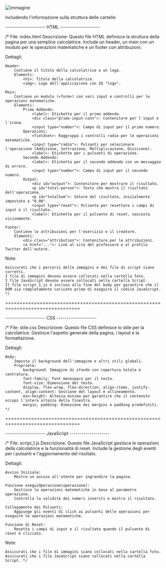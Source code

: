 ![immagine](https://github.com/user-attachments/assets/7860b5ab-71eb-4d5a-bf86-2835e977d034)

includendo l'informazione sulla struttura delle cartelle:

-------------------- HTML --------------------

/* File: index.html Descrizione: Questo file HTML definisce la struttura della pagina per una semplice calcolatrice. Include un header, un main con un modulo per le operazioni matematiche e un footer con attribuzioni.

Dettagli:

    Header:
        Contiene il titolo della calcolatrice e un logo.
        Elementi:
            <h1>: Titolo della calcolatrice.
            <img>: Logo dell'applicazione con ID "logo".

    Main:
        Contiene un modulo (<form>) con vari input e controlli per le operazioni matematiche.
        Elementi:
            Primo Addendo:
                <label>: Etichetta per il primo addendo.
                <div class="primo-input-cont">: Contenitore per l'input e l'icona.
                <input type="number">: Campo di input per il primo numero.
            Operazioni:
                <fieldset>: Raggruppa i controlli radio per le operazioni matematiche.
                <input type="radio">: Pulsanti per selezionare l'operazione (Addizione, Sottrazione, Moltiplicazione, Divisione).
                <label>: Etichette per i pulsanti di operazione.
            Secondo Addendo:
                <label>: Etichetta per il secondo addendo con un messaggio di errore.
                <input type="number">: Campo di input per il secondo numero.
            Output:
                <div id="output">: Contenitore per mostrare il risultato.
                <p id="total-person">: Testo che mostra il risultato dell'operazione.
                <p id="totalSum">: Valore del risultato, inizialmente impostato a "0.00".
                <input type="reset">: Pulsante per resettare i campi di input e il risultato.
                <label>: Etichetta per il pulsante di reset, nascosta visivamente.

    Footer:
        Contiene le attribuzioni per l'esercizio e il creatore.
        Elementi:
            <div class="attribution">: Contenitore per le attribuzioni.
            <a href="...">: Link al sito del professore e al profilo Twitter dell'autore.

Note:

    Assicurati che i percorsi delle immagini e dei file di script siano corretti.
    I file di immagini devono essere collocati nella cartella foto.
    I file JavaScript devono essere collocati nella cartella Script.
    Il file script_1.js è incluso alla fine del body per garantire che il DOM sia completamente caricato prima di eseguire il codice JavaScript. */

================================================================================

-------------------- CSS --------------------

/* File: stile.css Descrizione: Questo file CSS definisce lo stile per la calcolatrice. Gestisce l'aspetto generale della pagina, i layout e la formattazione.

Dettagli:

    Body:
        Imposta il background dell'immagine e altri stili globali.
        Proprietà:
            background: Immagine di sfondo con copertura totale e centratura.
            font-family: Font monospace per il testo.
            font-size: Dimensione del testo.
            display, flex-wrap, flex-direction, align-items, justify-content, align-content: Gestione del layout e allineamento.
            min-height: Altezza minima per garantire che il contenuto occupi l'intera altezza della finestra.
            margin, padding: Rimozione dei margini e padding predefiniti. */

================================================================================

-------------------- JavaScript --------------------

/* File: script_1.js Descrizione: Questo file JavaScript gestisce le operazioni della calcolatrice e la funzionalità di reset. Include la gestione degli eventi per i pulsanti e l'aggiornamento del risultato.

Dettagli:

    Avviso Iniziale:
        Mostra un avviso all'utente per ingrandire la pagina.

    Funzione eseguiOperazione(operazione):
        Gestisce le operazioni matematiche in base al parametro operazione.
        Controlla la validità dei numeri inseriti e mostra il risultato.

    Collegamento dei Pulsanti:
        Aggiunge gli eventi di click ai pulsanti delle operazioni per eseguire le operazioni matematiche.

    Funzione di Reset:
        Resetta i campi di input e il risultato quando il pulsante di reset è cliccato.

Note:

    Assicurati che i file di immagini siano collocati nella cartella foto.
    Assicurati che i file JavaScript siano collocati nella cartella Script. */
